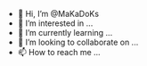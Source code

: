 - 👋 Hi, I’m @MaKaDoKs
- 👀 I’m interested in ...
- 🌱 I’m currently learning ...
- 💞️ I’m looking to collaborate on ...
- 📫 How to reach me ...

<!---
MaKaDoKs/MaKaDoKs is a ✨ special ✨ repository because its `README.md` (this file) appears on your GitHub profile.
You can click the Preview link to take a look at your changes.
--->
